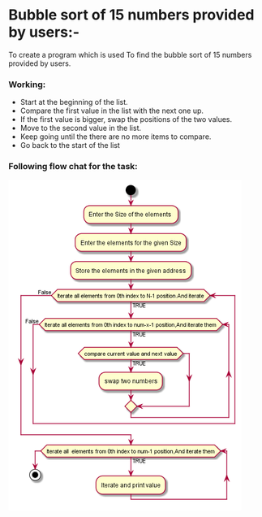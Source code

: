 # Bubble sort  of 15 numbers provided by users:-
 To create a program which is used To find the bubble sort of 15 numbers provided by users.
### Working:
- Start at the beginning of the list.
- Compare the first value in the list with the next one up.
- If the first value is bigger, swap the positions of the two values.
- Move to the second value in the list. 
- Keep going until the there are no more items to compare.
- Go back to the start of the list
### Following flow chat for the task:
![bubble-sort](assets/bubble-sort.png)   